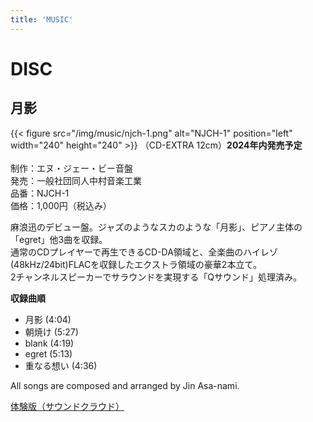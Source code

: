 ```yaml
---
title: 'MUSIC'
---
```


# DISC
## 月影
{{< figure src="/img/music/njch-1.png" alt="NJCH-1" position="left" width="240" height="240" >}}
（CD-EXTRA 12cm）**2024年内発売予定**<br>
<br>
制作：エヌ・ジェー・ビー音盤<br>
発売：一般社団同人中村音楽工業<br>
品番：NJCH-1<br>
価格：1,000円（税込み）

麻浪迅のデビュー盤。ジャズのようなスカのような「月影」、ピアノ主体の「egret」他3曲を収録。<br>
通常のCDプレイヤーで再生できるCD-DA領域と、全楽曲のハイレゾ(48kHz/24bit)FLACを収録したエクストラ領域の豪華2本立て。<br>
2チャンネルスピーカーでサラウンドを実現する「Qサウンド」処理済み。

**収録曲順**
- 月影 (4:04)
- 朝焼け (5:27)
- blank (4:19)
- egret (5:13)
- 重なる想い (4:36)

All songs are composed and arranged by Jin Asa-nami.

[体験版（サウンドクラウド）](https://soundcloud.com/hayatehay/tsukikage-crossfade)
